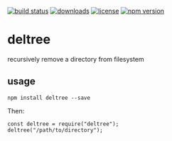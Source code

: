 [![build status](https://travis-ci.org/diogoeichert/deltree.svg)](https://travis-ci.org/diogoeichert/deltree)
[![downloads](https://img.shields.io/npm/dt/deltree.svg)](https://www.npmjs.com/package/deltree)
[![license](https://img.shields.io/github/license/diogoeichert/deltree.svg)](LICENSE)
[![npm version](https://img.shields.io/npm/v/deltree.svg)](https://www.npmjs.com/package/deltree)

# deltree
recursively remove a directory from filesystem

## usage
```
npm install deltree --save
```
Then:
```
const deltree = require("deltree");
deltree("/path/to/directory");
```
